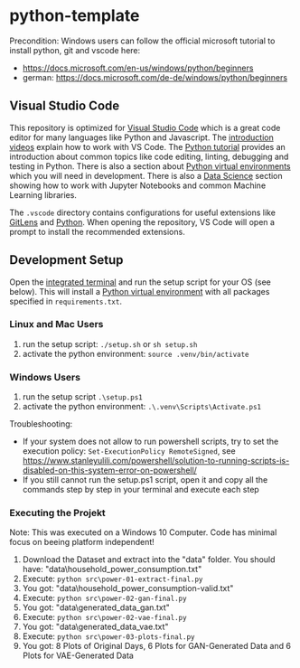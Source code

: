 # python-template

Precondition:
Windows users can follow the official microsoft tutorial to install python, git and vscode here:

- ​​https://docs.microsoft.com/en-us/windows/python/beginners
- german: https://docs.microsoft.com/de-de/windows/python/beginners

## Visual Studio Code

This repository is optimized for [Visual Studio Code](https://code.visualstudio.com/) which is a great code editor for many languages like Python and Javascript. The [introduction videos](https://code.visualstudio.com/docs/getstarted/introvideos) explain how to work with VS Code. The [Python tutorial](https://code.visualstudio.com/docs/python/python-tutorial) provides an introduction about common topics like code editing, linting, debugging and testing in Python. There is also a section about [Python virtual environments](https://code.visualstudio.com/docs/python/environments) which you will need in development. There is also a [Data Science](https://code.visualstudio.com/docs/datascience/overview) section showing how to work with Jupyter Notebooks and common Machine Learning libraries.

The `.vscode` directory contains configurations for useful extensions like [GitLens](https://marketplace.visualstudio.com/items?itemName=eamodio.gitlens0) and [Python](https://marketplace.visualstudio.com/items?itemName=ms-python.python). When opening the repository, VS Code will open a prompt to install the recommended extensions.

## Development Setup

Open the [integrated terminal](https://code.visualstudio.com/docs/editor/integrated-terminal) and run the setup script for your OS (see below). This will install a [Python virtual environment](https://docs.python.org/3/library/venv.html) with all packages specified in `requirements.txt`.

### Linux and Mac Users

1. run the setup script: `./setup.sh` or `sh setup.sh`
2. activate the python environment: `source .venv/bin/activate`

### Windows Users

1. run the setup script `.\setup.ps1`
2. activate the python environment: `.\.venv\Scripts\Activate.ps1`

Troubleshooting:

- If your system does not allow to run powershell scripts, try to set the execution policy: `Set-ExecutionPolicy RemoteSigned`, see https://www.stanleyulili.com/powershell/solution-to-running-scripts-is-disabled-on-this-system-error-on-powershell/
- If you still cannot run the setup.ps1 script, open it and copy all the commands step by step in your terminal and execute each step

### Executing the Projekt

Note: This was executed on a Windows 10 Computer. Code has minimal focus on beeing platform independent!

1. Download the Dataset and extract into the "data" folder. You should have: "data\household_power_consumption.txt"
2. Execute: `python src\power-01-extract-final.py`
3. You got: "data\household_power_consumption-valid.txt"
4. Execute: `python src\power-02-gan-final.py`
5. You got: "data\generated_data_gan.txt"
6. Execute: `python src\power-02-vae-final.py`
7. You got: "data\generated_data_vae.txt"
8. Execute: `python src\power-03-plots-final.py`
9. You got: 8 Plots of Original Days, 6 Plots for GAN-Generated Data and 6 Plots for VAE-Generated Data